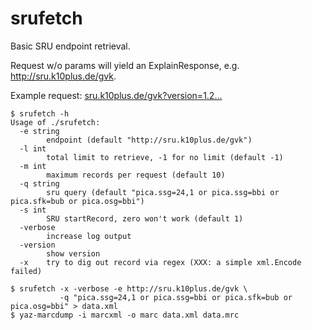 # srufetch

Basic SRU endpoint retrieval.

Request w/o params will yield an ExplainResponse, e.g. http://sru.k10plus.de/gvk.

Example request: [sru.k10plus.de/gvk?version=1.2...](http://sru.k10plus.de/gvk?version=1.2&operation=searchRetrieve&query=pica.ssg=24,1%20or%20pica.ssg=bbi%20or%20pica.sfk=bub%20or%20pica.osg=bbi&maximumRecords=10&startRecord=10)

```
$ srufetch -h
Usage of ./srufetch:
  -e string
        endpoint (default "http://sru.k10plus.de/gvk")
  -l int
        total limit to retrieve, -1 for no limit (default -1)
  -m int
        maximum records per request (default 10)
  -q string
        sru query (default "pica.ssg=24,1 or pica.ssg=bbi or pica.sfk=bub or pica.osg=bbi")
  -s int
        SRU startRecord, zero won't work (default 1)
  -verbose
        increase log output
  -version
        show version
  -x    try to dig out record via regex (XXX: a simple xml.Encode failed)

$ srufetch -x -verbose -e http://sru.k10plus.de/gvk \
           -q "pica.ssg=24,1 or pica.ssg=bbi or pica.sfk=bub or pica.osg=bbi" > data.xml
$ yaz-marcdump -i marcxml -o marc data.xml data.mrc
```
